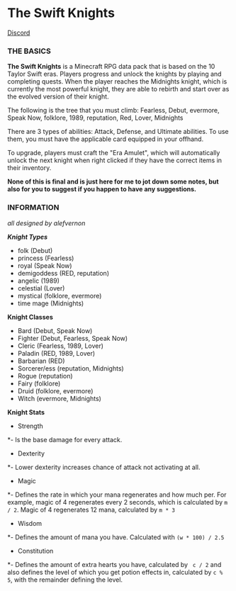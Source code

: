 # The Swift Knights
[Discord](http://discord.swiftiessmp.gay)

### THE BASICS
**The Swift Knights** is a Minecraft RPG data pack that is based on the 10 Taylor Swift eras. Players progress and unlock the knights by playing and completing quests. When the player reaches the Midnights knight, which is currently the most powerful knight, they are able to rebirth and start over as the evolved version of their knight.

The following is the tree that you must climb: Fearless, Debut, evermore, Speak Now, folklore, 1989, reputation, Red, Lover, Midnights

There are 3 types of abilities: Attack, Defense, and Ultimate abilities.
To use them, you must have the applicable card equipped in your offhand. 

To upgrade, players must craft the "Era Amulet", which will automatically unlock the next knight when right clicked if they have the correct items in their inventory.

**None of this is final and is just here for me to jot down some notes, but also for you to suggest if you happen to have any suggestions.**


### INFORMATION
*all designed by alefvernon*

***Knight Types***
- folk (Debut)
- princess (Fearless) 
- royal (Speak Now)
- demigoddess (RED, reputation) 
- angelic (1989) 
- celestial (Lover)
- mystical (folklore, evermore)
- time mage (Midnights)

**Knight Classes**
- Bard (Debut, Speak Now)
- Fighter (Debut, Fearless, Speak Now)
- Cleric (Fearless, 1989, Lover)
- Paladin (RED, 1989, Lover)
- Barbarian (RED)
- Sorcerer/ess (reputation, Midnights)
- Rogue (reputation)
- Fairy (folklore)
- Druid (folklore, evermore)
- Witch (evermore, Midnights)

**Knight Stats**
- Strength

 *- Is the base damage for every attack. 

- Dexterity

 *- Lower dexterity increases chance of attack not activating at all. 

- Magic

 *- Defines the rate in which your mana regenerates and how much per. For example, magic of 4 regenerates every 2 seconds, which is calculated by `m / 2`. Magic of 4 regenerates 12 mana, calculated by `m * 3`

- Wisdom

 *- Defines the amount of mana you have. Calculated with `(w * 100) / 2.5`

- Constitution

 *- Defines the amount of extra hearts you have, calculated by ` c / 2` and also defines the level of which you get potion effects in, calculated by `c % 5`, with the remainder defining the level.


 
